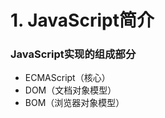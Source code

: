 # 1. JavaScript简介

### JavaScript实现的组成部分 <a id="parts"></a>

* ECMAScript（核心）
* DOM（文档对象模型）
* BOM（浏览器对象模型）

